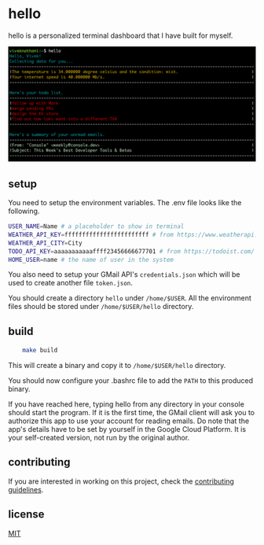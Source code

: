 # hello

hello is a personalized terminal dashboard that I have built for myself.

<img src="./screenshot.PNG">

## setup

You need to setup the environment variables.
The .env file looks like the following.

```bash
USER_NAME=Name # a placeholder to show in terminal
WEATHER_API_KEY=ffffffffffffffffffffffff # from https://www.weatherapi.com/
WEATHER_API_CITY=City
TODO_API_KEY=aaaaaaaaaaaffff23456666677701 # from https://todoist.com/
HOME_USER=name # the name of user in the system
```

You also need to setup your GMail API's `credentials.json` which will be used to create another file `token.json`. 

You should create a directory `hello` under `/home/$USER`. 
All the environment files should be stored under `/home/$USER/hello` directory. 

## build

``` bash
    make build
```

This will create a binary and copy it to `/home/$USER/hello` directory.

You should now configure your .bashrc file to add the `PATH` to this produced binary.

If you have reached here, typing hello from any directory in your console should start the program. If it is the first time, the GMail client will ask you to authorize this app to use your account for reading emails. Do note that the app's details have to be set by yourself in the Google Cloud Platform. It is your self-created version, not run by the original author.

## contributing

If you are interested in working on this project, check the [contributing guidelines](./CONTRIBUTING.md).

## license

[MIT](./LICENSE)